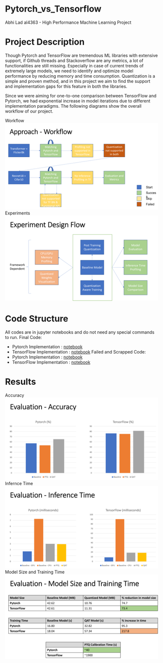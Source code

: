 # Pytorch_vs_Tensorflow
Abhi Lad al4363 - High Performance Machine Learning Project
# Project Description
Though Pytorch and TensorFlow are tremendous ML libraries with extensive support, if Github threads and Stackoverflow are any metrics, a lot of functionalities are still missing.
Especially in case of current trends of extremely large models, we need to identify and optimize model performance by reducing memory and time consumption.
Quantization is a simple and proven method, and in this project we aim to find the support and implementation gaps for this feature in both the libraries.

Since we were aiming for one-to-one comparison between TensorFlow and Pytorch, we had exponential increase in model iterations due to different implementation paradigms.
The following diagrams show the overall workflow of our project.

Workflow
![workflow](./workflow.png)
Experiments
![experiments](./experiment_flow.png)

# Code Structure
All codes are in jupyter notebooks and do not need any special commands to run.
Final Code:
* Pytorch Implementation : [notebook]("./Profile_pt_clf.ipynb")
* TensorFlow Implementation : [notebook]("./Profile_tf_clf.ipynb")
Failed and Scrapped Code:
* Pytorch Implementation : [notebook]("./Failed_Pytorch_image_captioning.ipynb")
* TensorFlow Implementation : [notebook]("./Failed_Tensorflow_image_captioning.ipynb")

# Results
Accuracy
![accuracy](./accuracy.png)
Infernce Time
![inference](./inference_time.png)
Model Size and Training Time
![modelsize](./model_size.png)
